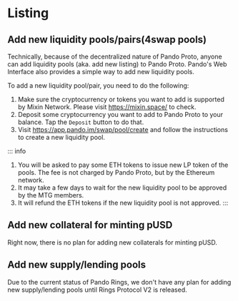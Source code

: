 # Listing

## Add new liquidity pools/pairs(4swap pools)

Technically, because of the decentralized nature of Pando Proto, anyone can add liquidity pools (aka. add new listing) to Pando Proto. Pando's Web Interface also provides a simple way to add new liquidity pools.

To add a new liquidity pool/pair, you need to do the following:

1. Make sure the cryptocurrency or tokens you want to add is supported by Mixin Network. Please visit https://mixin.space/ to check.
2. Deposit some cryptocurrency you want to add to Pando Proto to your balance. Tap the `Deposit` button to do that.
3. Visit https://app.pando.im/swap/pool/create and follow the instructions to create a new liquidity pool.

::: info
1. You will be asked to pay some ETH tokens to issue new LP token of the pools. The fee is not charged by Pando Proto, but by the Ethereum network.
2. It may take a few days to wait for the new liquidity pool to be approved by the MTG members.
3. It will refund the ETH tokens if the new liquidity pool is not approved.
:::

## Add new collateral for minting pUSD

Right now, there is no plan for adding new collaterals for minting pUSD. 

## Add new supply/lending pools

Due to the current status of Pando Rings, we don't have any plan for adding new supply/lending pools until Rings Protocol V2 is released.


